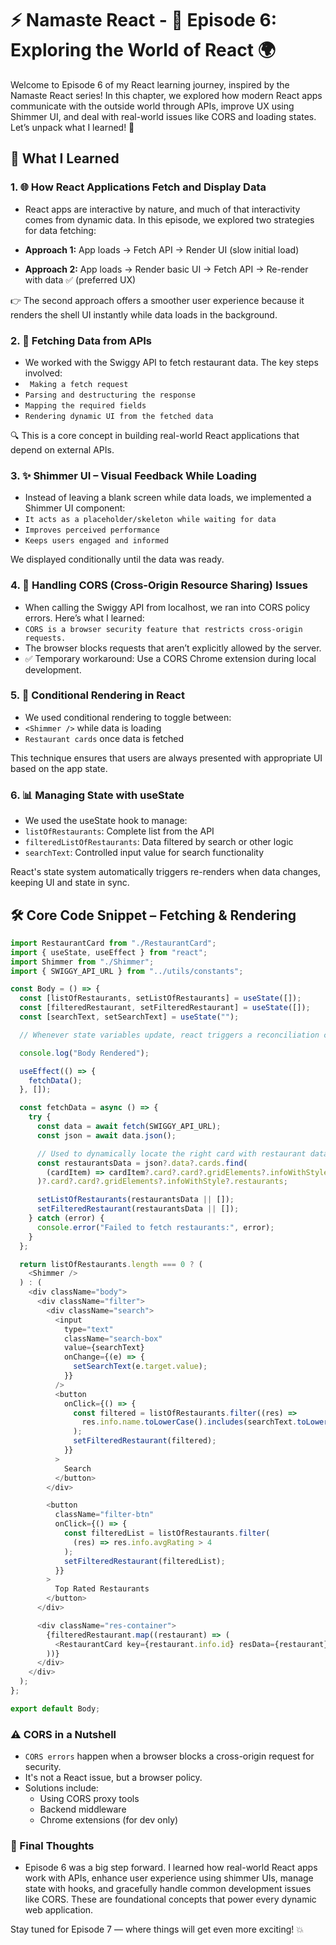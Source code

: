 # ⚡ Namaste React - 🌟 Episode 6: Exploring the World of React 🌍

Welcome to Episode 6 of my React learning journey, inspired by the Namaste React series! In this chapter, we explored how modern React apps communicate with the outside world through APIs, improve UX using Shimmer UI, and deal with real-world issues like CORS and loading states. Let’s unpack what I learned! 🚀

## 📘 What I Learned

### 1. 🌐 How React Applications Fetch and Display Data

- React apps are interactive by nature, and much of that interactivity comes from dynamic data. In this episode, we explored two strategies for data fetching:
- **Approach 1:** App loads → Fetch API → Render UI (slow initial load)

- **Approach 2:** App loads → Render basic UI → Fetch API → Re-render with data ✅ (preferred UX)

👉 The second approach offers a smoother user experience because it renders the shell UI instantly while data loads in the background.

### 2. 📡 Fetching Data from APIs

- We worked with the Swiggy API to fetch restaurant data. The key steps involved:
- ` Making a fetch request`
- `Parsing and destructuring the response`
- `Mapping the required fields`
- `Rendering dynamic UI from the fetched data`

🔍 This is a core concept in building real-world React applications that depend on external APIs.

### 3. ✨ Shimmer UI – Visual Feedback While Loading

- Instead of leaving a blank screen while data loads, we implemented a Shimmer UI component:
- `It acts as a placeholder/skeleton while waiting for data`
- `Improves perceived performance`
- `Keeps users engaged and informed`

We displayed <Shimmer /> conditionally until the data was ready.

### 4. 🚫 Handling CORS (Cross-Origin Resource Sharing) Issues

- When calling the Swiggy API from localhost, we ran into CORS policy errors. Here’s what I learned:
- `CORS is a browser security feature that restricts cross-origin requests.`
- The browser blocks requests that aren’t explicitly allowed by the server.
- ✅ Temporary workaround: Use a CORS Chrome extension during local development.

### 5. 🔄 Conditional Rendering in React

- We used conditional rendering to toggle between:
- `<Shimmer />` while data is loading
- `Restaurant cards` once data is fetched

This technique ensures that users are always presented with appropriate UI based on the app state.

### 6. 📊 Managing State with useState

- We used the useState hook to manage:
- `listOfRestaurants`: Complete list from the API
- `filteredListOfRestaurants`: Data filtered by search or other logic
- `searchText`: Controlled input value for search functionality

React's state system automatically triggers re-renders when data changes, keeping UI and state in sync.

## 🛠️ Core Code Snippet – Fetching & Rendering

```js
import RestaurantCard from "./RestaurantCard";
import { useState, useEffect } from "react";
import Shimmer from "./Shimmer";
import { SWIGGY_API_URL } from "../utils/constants";

const Body = () => {
  const [listOfRestaurants, setListOfRestaurants] = useState([]);
  const [filteredRestaurant, setFilteredRestaurant] = useState([]);
  const [searchText, setSearchText] = useState("");

  // Whenever state variables update, react triggers a reconciliation cycle(re-renders the component)

  console.log("Body Rendered");

  useEffect(() => {
    fetchData();
  }, []);

  const fetchData = async () => {
    try {
      const data = await fetch(SWIGGY_API_URL);
      const json = await data.json();

      // Used to dynamically locate the right card with restaurant data
      const restaurantsData = json?.data?.cards.find(
        (cardItem) => cardItem?.card?.card?.gridElements?.infoWithStyle?.restaurants
      )?.card?.card?.gridElements?.infoWithStyle?.restaurants;

      setListOfRestaurants(restaurantsData || []);
      setFilteredRestaurant(restaurantsData || []);
    } catch (error) {
      console.error("Failed to fetch restaurants:", error);
    }
  };

  return listOfRestaurants.length === 0 ? (
    <Shimmer />
  ) : (
    <div className="body">
      <div className="filter">
        <div className="search">
          <input
            type="text"
            className="search-box"
            value={searchText}
            onChange={(e) => {
              setSearchText(e.target.value);
            }}
          />
          <button
            onClick={() => {
              const filtered = listOfRestaurants.filter((res) =>
                res.info.name.toLowerCase().includes(searchText.toLowerCase())
              );
              setFilteredRestaurant(filtered);
            }}
          >
            Search
          </button>
        </div>

        <button
          className="filter-btn"
          onClick={() => {
            const filteredList = listOfRestaurants.filter(
              (res) => res.info.avgRating > 4
            );
            setFilteredRestaurant(filteredList);
          }}
        >
          Top Rated Restaurants
        </button>
      </div>

      <div className="res-container">
        {filteredRestaurant.map((restaurant) => (
          <RestaurantCard key={restaurant.info.id} resData={restaurant} />
        ))}
      </div>
    </div>
  );
};

export default Body;
```

### ⚠️ CORS in a Nutshell

- `CORS errors` happen when a browser blocks a cross-origin request for security.
- It's not a React issue, but a browser policy.
- Solutions include:
  - Using CORS proxy tools
  - Backend middleware
  - Chrome extensions (for dev only)

### 🎯 Final Thoughts

- Episode 6 was a big step forward. I learned how real-world React apps work with APIs, enhance user experience using shimmer UIs, manage state with hooks, and gracefully handle common development issues like CORS. These are foundational concepts that power every dynamic web application.

Stay tuned for Episode 7 — where things will get even more exciting! 💥
